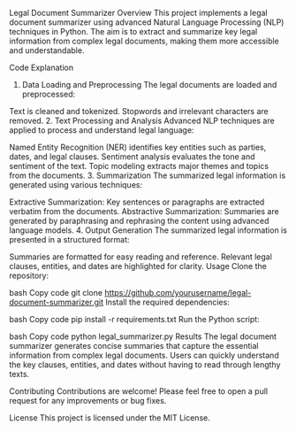 Legal Document Summarizer
Overview
This project implements a legal document summarizer using advanced Natural Language Processing (NLP) techniques in Python. The aim is to extract and summarize key legal information from complex legal documents, making them more accessible and understandable.

Code Explanation
1. Data Loading and Preprocessing
The legal documents are loaded and preprocessed:

Text is cleaned and tokenized.
Stopwords and irrelevant characters are removed.
2. Text Processing and Analysis
Advanced NLP techniques are applied to process and understand legal language:

Named Entity Recognition (NER) identifies key entities such as parties, dates, and legal clauses.
Sentiment analysis evaluates the tone and sentiment of the text.
Topic modeling extracts major themes and topics from the documents.
3. Summarization
The summarized legal information is generated using various techniques:

Extractive Summarization: Key sentences or paragraphs are extracted verbatim from the documents.
Abstractive Summarization: Summaries are generated by paraphrasing and rephrasing the content using advanced language models.
4. Output Generation
The summarized legal information is presented in a structured format:

Summaries are formatted for easy reading and reference.
Relevant legal clauses, entities, and dates are highlighted for clarity.
Usage
Clone the repository:

bash
Copy code
git clone https://github.com/yourusername/legal-document-summarizer.git
Install the required dependencies:

bash
Copy code
pip install -r requirements.txt
Run the Python script:

bash
Copy code
python legal_summarizer.py
Results
The legal document summarizer generates concise summaries that capture the essential information from complex legal documents. Users can quickly understand the key clauses, entities, and dates without having to read through lengthy texts.

Contributing
Contributions are welcome! Please feel free to open a pull request for any improvements or bug fixes.

License
This project is licensed under the MIT License.
